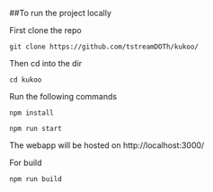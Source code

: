 ##To run the project locally

First clone the repo

```
git clone https://github.com/tstreamDOTh/kukoo/
```

Then cd into the dir

```
cd kukoo
```


Run the following commands

```
npm install 
```

```
npm run start
```

The webapp will be hosted on http://localhost:3000/


For build 

```
npm run build
```

